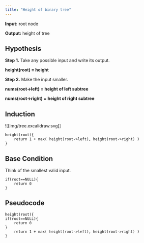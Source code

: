 ```yaml
---
title: "Height of binary tree"
---
```


**Input:** root node

**Output:** height of tree

## Hypothesis
**Step 1.** Take any possible input and write its output.

**height(root) = height**

**Step 2.** Make the input smaller.

**nums(root->left) = height of left subtree**

**nums(root->right) = height of right subtree**

## Induction
![[img/tree.excalidraw.svg]]

```
height(root){ 
	return 1 + max( height(root->left), height(root->right) )
}
```

## Base Condition
Think of the smallest valid input.

```
if(root==NULL){
	return 0
}
```

## Pseudocode
```
height(root){ 
if(root==NULL){
	return 0
}
	return 1 + max( height(root->left), height(root->right) )
}
```
